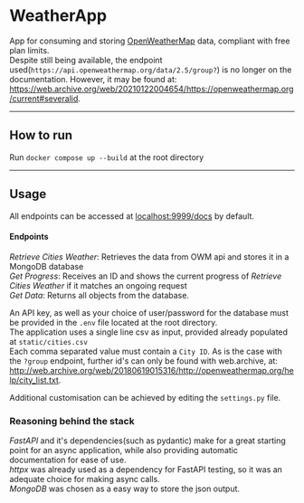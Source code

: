 # WeatherApp


App for consuming and storing [OpenWeatherMap](https://openweathermap.org) data, compliant with free plan limits.\
Despite still being available, the endpoint used(`https://api.openweathermap.org/data/2.5/group?`) is no longer on the documentation. However, it may be found at:\
<https://web.archive.org/web/20210122004654/https://openweathermap.org/current#severalid>.

***
## How to run

Run `docker compose up --build` at the root directory
***
## Usage

All endpoints can be accessed at <localhost:9999/docs> by default.

#### Endpoints

*Retrieve Cities Weather*: Retrieves the data from OWM api and stores it in a MongoDB database\
*Get Progress*: Receives an ID and shows the current progress of *Retrieve Cities Weather* if it matches an ongoing request\
*Get Data*: Returns all objects from the database.

An API key, as well as your choice of user/password for the database must be provided in the `.env` file located at the root directory.\
The application uses a single line csv as input, provided already populated at `static/cities.csv`\
Each comma separated value must contain a `City ID`.
As is the case with the `?group` endpoint, further id's can only be found with web.archive, at:\
<http://web.archive.org/web/20180619015316/http://openweathermap.org/help/city_list.txt>.

Additional customisation can be achieved by editing the `settings.py` file.

### Reasoning behind the stack
*FastAPI* and it's dependencies(such as pydantic) make for a great starting point for an async application,
while also providing automatic documentation for ease of use.\
*httpx* was already used as a dependency for FastAPI testing, so it was an adequate choice for making async calls.\
*MongoDB* was chosen as a easy way to store the json output.